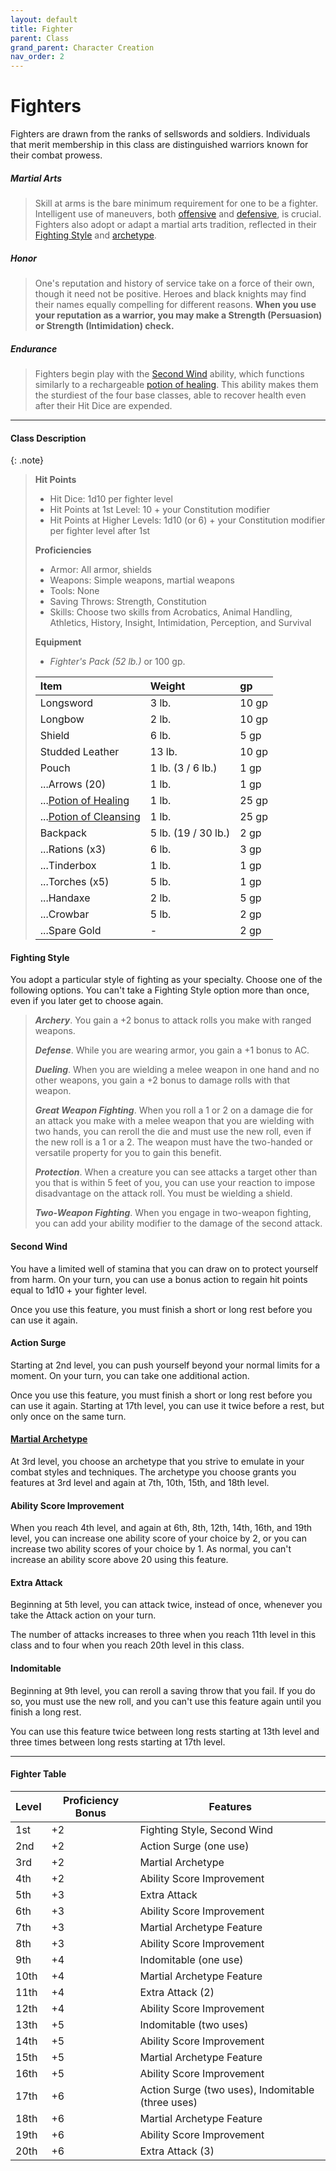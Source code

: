 ```yaml
---
layout: default
title: Fighter
parent: Class
grand_parent: Character Creation
nav_order: 2
---
```


# Fighters

Fighters are drawn from the ranks of sellswords and soldiers. Individuals that merit membership in this class are distinguished warriors known for their combat prowess. 

##### Martial Arts
> Skill at arms is the bare minimum requirement for one to be a fighter. Intelligent use of maneuvers, both [offensive](../../more/review/maneuvers_offense) and [defensive](../../more/review/maneuvers_defense), is crucial. Fighters also adopt or adapt a martial arts tradition, reflected in their [Fighting Style](#fighting-style) and [archetype](../../more/archetypes/index).

##### Honor
> One's reputation and history of service take on a force of their own, though it need not be positive. Heroes and black knights may find their names equally compelling for different reasons. **When you use your reputation as a warrior, you may make a Strength (Persuasion) or Strength (Intimidation) check.** 

##### Endurance
> Fighters begin play with the [Second Wind](#second-wind) ability, which functions similarly to a rechargeable [potion of healing](../../../data/alchemics/potion_of_healing). This ability makes them the sturdiest of the four base classes, able to recover health even after their Hit Dice are expended.


---

#### Class Description

{: .note}
> **Hit Points**
>
> * Hit Dice: 1d10 per fighter level
> * Hit Points at 1st Level: 10 + your Constitution modifier
> * Hit Points at Higher Levels: 1d10 (or 6) + your Constitution modifier per fighter level after 1st
>
> **Proficiencies**
>
> * Armor: All armor, shields
> * Weapons: Simple weapons, martial weapons
> * Tools: None
> * Saving Throws: Strength, Constitution
> * Skills: Choose two skills from Acrobatics, Animal Handling, Athletics, History, Insight, Intimidation, Perception, and Survival
>
> **Equipment**
>
> * _Fighter's Pack (52 lb.)_ or 100 gp.
> 
> | Item                                           | Weight              | gp    |
> | :--------------------------------------------- | :------------------ | :---- |
> | Longsword                                      | 3 lb.               | 10 gp |
> | Longbow                                        | 2 lb.               | 10 gp |
> | Shield                                         | 6 lb.               | 5 gp  |
> | Studded Leather                                | 13 lb.              | 10 gp |
> | Pouch                                          | 1 lb. (3 / 6 lb.)   | 1 gp  |
> | ...Arrows (20)                                 | 1 lb.               | 1 gp  |
> | ...[Potion of Healing](../../character_creation/equipment/alchemics)   | 1 lb.               | 25 gp |
> | ...[Potion of Cleansing](../../character_creation/equipment/alchemics) | 1 lb.               | 25 gp |
> | Backpack                                       | 5 lb. (19 / 30 lb.) | 2 gp  |
> | ...Rations (x3)                                | 6 lb.               | 3 gp  |
> | ...Tinderbox                                   | 1 lb.               | 1 gp  |
> | ...Torches (x5)                                | 5 lb.               | 1 gp  |
> | ...Handaxe                                     | 2 lb.               | 5 gp  |
> | ...Crowbar                                     | 5 lb.               | 2 gp  |
> | ...Spare Gold                                  | -                   | 2 gp  |

#### Fighting Style

You adopt a particular style of fighting as your specialty. Choose one of the following options. You can't take a Fighting Style option more than once, even if you later get to choose again.

> ***Archery***. You gain a +2 bonus to attack rolls you make with ranged weapons.
>
> ***Defense***. While you are wearing armor, you gain a +1 bonus to AC.
>
> ***Dueling***. When you are wielding a melee weapon in one hand and no other weapons, you gain a +2 bonus to damage rolls with that weapon.
>
> ***Great Weapon Fighting***. When you roll a 1 or 2 on a damage die for an attack you make with a melee weapon that you are wielding with two hands, you can reroll the die and must use the new roll, even if the new roll is a 1 or a 2. The weapon must have the two-handed or versatile property for you to gain this benefit.
>
> ***Protection***. When a creature you can see attacks a target other than you that is within 5 feet of you, you can use your reaction to impose disadvantage on the attack roll. You must be wielding a shield.
>
> ***Two-Weapon Fighting***. When you engage in two-weapon fighting, you can add your ability modifier to the damage of the second attack.

#### Second Wind

You have a limited well of stamina that you can draw on to protect yourself from harm. On your turn, you can use a bonus action to regain hit points equal to 1d10 + your fighter level.

Once you use this feature, you must finish a short or long rest before you can use it again.

#### Action Surge

Starting at 2nd level, you can push yourself beyond your normal limits for a moment. On your turn, you can take one additional action.

Once you use this feature, you must finish a short or long rest before you can use it again. Starting at 17th level, you can use it twice before a rest, but only once on the same turn.

#### [Martial Archetype](../../more/archetypes/index)

At 3rd level, you choose an archetype that you strive to emulate in your combat styles and techniques. The archetype you choose grants you features at 3rd level and again at 7th, 10th, 15th, and 18th level.

#### Ability Score Improvement

When you reach 4th level, and again at 6th, 8th, 12th, 14th, 16th, and 19th level, you can increase one ability score of your choice by 2, or you can increase two ability scores of your choice by 1. As normal, you can't increase an ability score above 20 using this feature.

#### Extra Attack

Beginning at 5th level, you can attack twice, instead of once, whenever you take the Attack action on your turn.

The number of attacks increases to three when you reach 11th level in this class and to four when you reach 20th level in this class.

#### Indomitable

Beginning at 9th level, you can reroll a saving throw that you fail. If you do so, you must use the new roll, and you can't use this feature again until you finish a long rest.

You can use this feature twice between long rests starting at 13th level and three times between long rests starting at 17th level.

---

#### Fighter Table

| Level | Proficiency Bonus | Features                                          |
| ----- | ----------------- | ------------------------------------------------- |
| 1st   | +2                | Fighting Style, Second Wind                       |
| 2nd   | +2                | Action Surge (one use)                            |
| 3rd   | +2                | Martial Archetype                                 |
| 4th   | +2                | Ability Score Improvement                         |
| 5th   | +3                | Extra Attack                                      |
| 6th   | +3                | Ability Score Improvement                         |
| 7th   | +3                | Martial Archetype Feature                         |
| 8th   | +3                | Ability Score Improvement                         |
| 9th   | +4                | Indomitable (one use)                             |
| 10th  | +4                | Martial Archetype Feature                         |
| 11th  | +4                | Extra Attack (2)                                  |
| 12th  | +4                | Ability Score Improvement                         |
| 13th  | +5                | Indomitable (two uses)                            |
| 14th  | +5                | Ability Score Improvement                         |
| 15th  | +5                | Martial Archetype Feature                         |
| 16th  | +5                | Ability Score Improvement                         |
| 17th  | +6                | Action Surge (two uses), Indomitable (three uses) |
| 18th  | +6                | Martial Archetype Feature                         |
| 19th  | +6                | Ability Score Improvement                         |
| 20th  | +6                | Extra Attack (3)                                  |